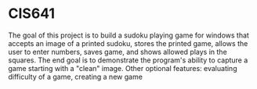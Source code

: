 CIS641
======

The goal of this project is to build a sudoku playing game for windows that accepts an image of a printed sudoku, stores the printed game, allows the user to enter numbers, saves game, and shows allowed plays in the squares.  The end goal is to demonstrate the program's ability to capture a game starting with a "clean" image.  Other optional features: evaluating difficulty of a game, creating a new game
